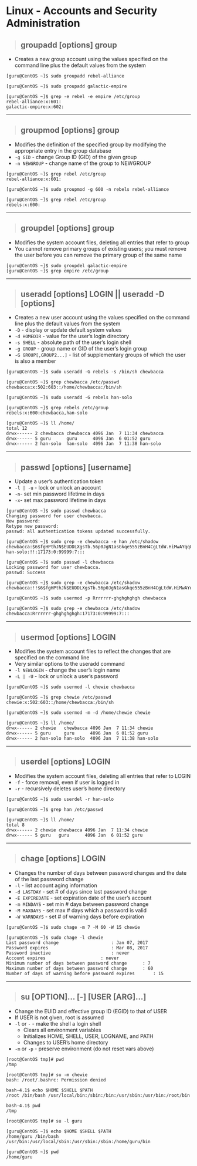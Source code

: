 # Linux - Accounts and Security Administration

> ## **groupadd [options] group**
- Creates a new group account using the values specified on the command line plus the default values from the system

```
[guru@CentOS ~]$ sudo groupadd rebel-alliance

[guru@CentOS ~]$ sudo groupadd galactic-empire

[guru@CentOS ~]$ grep -e rebel -e empire /etc/group
rebel-alliance:x:601:
galactic-empire:x:602:
```

---

> ## **groupmod [options] group**
- Modifies the definition of the specified group by modifying the appropriate entry in the group database
- `-g GID`      - change Group ID (GID) of the given group
- `-n NEWGROUP` - change name of the group to NEWGROUP

```
[guru@CentOS ~]$ grep rebel /etc/group
rebel-alliance:x:601:

[guru@CentOS ~]$ sudo groupmod -g 600 -n rebels rebel-alliance

[guru@CentOS ~]$ grep rebel /etc/group
rebels:x:600:
```

---

> ## **groupdel [options] group**
- Modifies the system account files, deleting all entries that refer to group
- You cannot remove primary groups of existing users; you must remove the user before you can remove the primary group of the same name

```
[guru@CentOS ~]$ sudo groupdel galactic-empire
[guru@CentOS ~]$ grep empire /etc/group
```

---

> ## **useradd [options] LOGIN || useradd -D [options]**
- Creates a new user account using the values specified on the command line plus the default values from the system
- `-D` - display or update default system values
- `-d HOMEDIR` - value for the user’s login directory
- `-s SHELL`   - absolute path of the user’s login shell 
- `-g GROUP`   - group name or GID of the user’s login group
- `-G GROUP[,GROUP2...]` - list of supplementary groups of which the user is also a member 

```
[guru@CentOS ~]$ sudo useradd -G rebels -s /bin/sh chewbacca

[guru@CentOS ~]$ grep chewbacca /etc/passwd
chewbacca:x:502:603::/home/chewbacca:/bin/sh

[guru@CentOS ~]$ sudo useradd -G rebels han-solo

[guru@CentOS ~]$ grep rebels /etc/group
rebels:x:600:chewbacca,han-solo

[guru@CentOS ~]$ ll /home/
total 12
drwx------ 2 chewbacca chewbacca 4096 Jan  7 11:34 chewbacca
drwx------ 5 guru      guru      4096 Jan  6 01:52 guru
drwx------ 2 han-solo  han-solo  4096 Jan  7 11:38 han-solo
```

---

> ## **passwd [options] [username]**
- Update a user’s authentication token
- `-l | -u` - lock or unlock an account
- `-n`- set min password lifetime in days
- `-x`- set max password lifetime in days

```
[guru@CentOS ~]$ sudo passwd chewbacca
Changing password for user chewbacca.
New password: 
Retype new password: 
passwd: all authentication tokens updated successfully.

[guru@CentOS ~]$ sudo grep -e chewbacca -e han /etc/shadow
chewbacca:$6$fgHPthJN$EUDDLXgsTb.56p0JgN1asGkqe555zBnH4CgLtdW.HiMwAYqq0xaLUOchXA.iUX4.k92O4rcrXCMQ31dCl6stu0:17173:0:99999:7:::
han-solo:!!:17173:0:99999:7:::

[guru@CentOS ~]$ sudo passwd -l chewbacca
Locking password for user chewbacca.
passwd: Success

[guru@CentOS ~]$ sudo grep -e chewbacca /etc/shadow
chewbacca:!!$6$fgHPthJN$EUDDLXgsTb.56p0JgN1asGkqe555zBnH4CgLtdW.HiMwAYqq0xaLUOchXA.iUX4.k92O4rcrXCMQ31dCl6stu0:17173:0:99999:7:::

[guru@CentOS ~]$ sudo usermod -p Rrrrrrr-ghghghghgh chewbacca

[guru@CentOS ~]$ sudo grep -e chewbacca /etc/shadow
chewbacca:Rrrrrrr-ghghghghgh:17173:0:99999:7:::
```

---

> ## **usermod [options] LOGIN**
- Modifies the system account files to reflect the changes that are specified on the command line
- Very similar options to the useradd command
- `-l NEWLOGIN` - change the user’s login name
- `-L | -U` - lock or unlock a user’s password

```
[guru@CentOS ~]$ sudo usermod -l chewie chewbacca

[guru@CentOS ~]$ grep chewie /etc/passwd
chewie:x:502:603::/home/chewbacca:/bin/sh

[guru@CentOS ~]$ sudo usermod -m -d /home/chewie chewie

[guru@CentOS ~]$ ll /home/
drwx------ 2 chewie   chewbacca 4096 Jan  7 11:34 chewie
drwx------ 5 guru     guru      4096 Jan  6 01:52 guru
drwx------ 2 han-solo han-solo  4096 Jan  7 11:38 han-solo
```

---

> ## **userdel [options] LOGIN**
- Modifies the system account files, deleting all entries that refer to LOGIN
- `-f` - force removal, even if user is logged in
- `-r` - recursively deletes user’s home directory

```
[guru@CentOS ~]$ sudo userdel -r han-solo

[guru@CentOS ~]$ grep han /etc/passwd

[guru@CentOS ~]$ ll /home/
total 8
drwx------ 2 chewie chewbacca 4096 Jan  7 11:34 chewie
drwx------ 5 guru   guru      4096 Jan  6 01:52 guru
```

---

> ## **chage [options] LOGIN**
- Changes the number of days between password changes and the date of the last password change
- `-l` - list account aging information
- `-d LASTDAY`    - set # of days since last password change
- `-E EXPIREDATE` - set expiration date of the user’s account
- `-m MINDAYS`    - set min # days between password change
- `-M MAXDAYS`    - set max # days which a password is valid
- `-W WARNDAYS`  - set # of warning days before expiration

```
[guru@CentOS ~]$ sudo chage -m 7 -M 60 -W 15 chewie

[guru@CentOS ~]$ sudo chage -l chewie
Last password change					: Jan 07, 2017
Password expires						: Mar 08, 2017
Password inactive						: never
Account expires						: never
Minimum number of days between password change		: 7
Maximum number of days between password change		: 60
Number of days of warning before password expires		: 15
```
---

> ## **su [OPTION]... [-] [USER [ARG]...]**
- Change the EUID and effective group ID (EGID) to that of USER
- If USER is not given, root is assumed
- `-l` or `-` - make the shell a login shell 
    - Clears all environment variables
    - Initializes HOME, SHELL, USER, LOGNAME, and PATH 
    - Changes to USER’s home directory
- `-m` or `-p` - preserve environment (do not reset vars above)

```
[root@CentOS tmp]# pwd
/tmp

[root@CentOS tmp]# su -m chewie
bash: /root/.bashrc: Permission denied

bash-4.1$ echo $HOME $SHELL $PATH
/root /bin/bash /usr/local/bin:/sbin:/bin:/usr/sbin:/usr/bin:/root/bin

bash-4.1$ pwd
/tmp

[root@CentOS tmp]# su -l guru

[guru@CentOS ~]$ echo $HOME $SHELL $PATH
/home/guru /bin/bash /usr/bin:/usr/local/sbin:/usr/sbin:/sbin:/home/guru/bin

[guru@CentOS ~]$ pwd
/home/guru
```